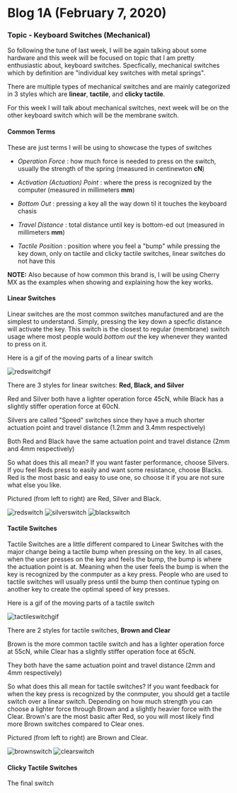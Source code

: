 # Blog 1A (February 7, 2020)

### Topic - Keyboard Switches (Mechanical)

So following the tune of last week, I will be again talking about some hardware and this week will be focused on topic that I am pretty enthusiastic about, keyboard switches. Specfically, mechanical switches which by definition are "individual key switches with metal springs". 

There are multiple types of mechanical switches and are mainly categorized in 3 styles which are **linear**, **tactile**, and **clicky tactile**.

For this week I will talk about mechanical switches, next week will be on the other keyboard switch which will be the membrane switch.

#### Common Terms

These are just terms I will be using to showcase the types of switches 

- *Operation Force* : how much force is needed to press on the switch, usually the strength of the spring (measured in centinewton **cN**)

- *Activation (Actuation) Point* : where the press is recognized by the computer (measured in millimeters **mm**)

- *Bottom Out* : pressing a key all the way down til it touches the keyboard chasis

- *Travel Distance* : total distance until key is bottom-ed out (measured in millimeters **mm**)

- *Tactile Position* : position where you feel a "bump" while pressing the key down, only on tactile and clicky tactile switches, linear switches do not have this

**NOTE:** Also because of how common this brand is, I will be using Cherry MX as the examples when showing and explaining how the key works.

#### Linear Switches

Linear switches are the most common switches manufactured and are the simplest to understand. Simply, pressing the key down a specfic distance will activate the key. This switch is the closest to regular (membrane) switch usage where most people would *bottom out* the key whenever they wanted to press on it. 

Here is a gif of the moving parts of a linear switch

![redswitchgif](https://www.dygma.com/wp-content/uploads/2018/05/red-switch-optimized.gif)

There are 3 styles for linear switches: **Red, Black, and Silver**

Red and Silver both have a lighter operation force 45cN, while Black has a slightly stiffer operation force at 60cN.

Silvers are called "Speed" switches since they have a much shorter actuation point and travel distance (1.2mm and 3.4mm respectively)

Both Red and Black have the same actuation point and travel distance (2mm and 4mm respectively)

So what does this all mean? If you want faster performance, choose Silvers. If you feel Reds press to easily and want some resistance, choose Blacks. Red is the most basic and easy to use one, so choose it if you are not sure what else you like.

Pictured (from left to right) are Red, Silver and Black.

![redswitch](https://mechanicalkeyboards.com/switches/images/Cherry_MX_Red_Switch_eb4bf_thumb.png) ![silverswitch](https://mechanicalkeyboards.com/switches/images/Cherry_MX_Silver_Switch_37feb_thumb.png) ![blackswitch](https://mechanicalkeyboards.com/switches/images/Cherry_MX_Black_Switch_30ef1_thumb.png) 

#### Tactile Switches

Tactile Switches are a little different compared to Linear Switches with the major change being a tactile bump when pressing on the key. In all cases, when the user presses on the key and feels the bump, the bump is where the actuation point is at. Meaning when the user feels the bump is when the key is recognized by the conmputer as a key press. People who are used to tactile switches will usually press until the bump then continue typing on another key to create the optimal speed of key presses.

Here is a gif of the moving parts of a tactile switch

![tactileswitchgif](https://www.dygma.com/wp-content/uploads/2018/05/brown-switch-optimized.gif)

There are 2 styles for tactile switches, **Brown and Clear**

Brown is the more common tactile switch and has a lighter operation force at 55cN, while Clear has a slightly stiffer operation foce at 65cN.

They both have the same actuation point and travel distance (2mm and 4mm respectively)

So what does this all mean for tactile switches? If you want feedback for when the key press is recognized by the conmputer, you should get a tactile switch over a linear switch.  Depending on how much strength you can choose a lighter force through Brown and a slightly heavier force with the Clear. Brown's are the most basic after Red, so you will most likely find more Brown switches compared to Clear ones.

Pictured (from left to right) are Brown and Clear.

![brownswitch](https://mechanicalkeyboards.com/switches/images/Cherry_MX_Brown_Switch_37dd6_thumb.png) ![clearswitch](https://mechanicalkeyboards.com/switches/images/Cherry_MX_Clear_Switch_19a92_thumb.png)

#### Clicky Tactile Switches

The final switch